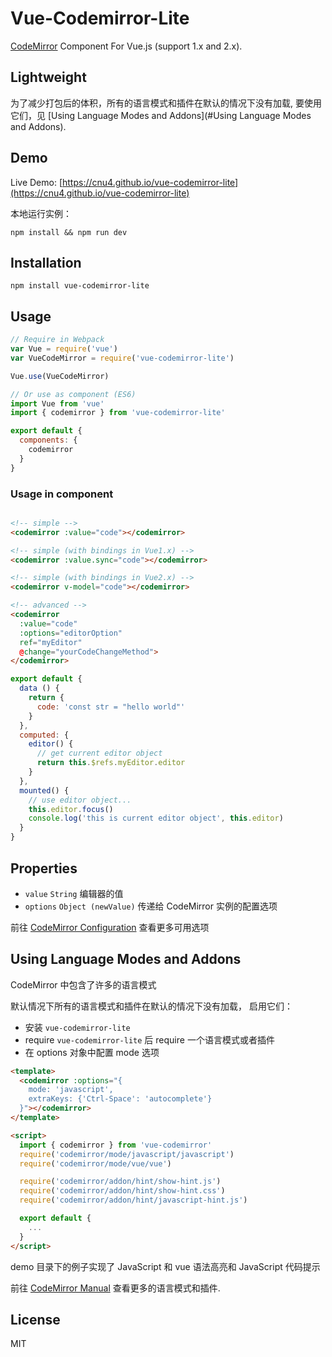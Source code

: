 # Vue-Codemirror-Lite

[CodeMirror](http://codemirror.net/) Component For Vue.js (support 1.x and 2.x).

## Lightweight

为了减少打包后的体积，所有的语言模式和插件在默认的情况下没有加载, 要使用它们，见 [Using Language Modes and Addons](#Using Language Modes and Addons).

## Demo

Live Demo: [https://cnu4.github.io/vue-codemirror-lite](https://cnu4.github.io/vue-codemirror-lite)

本地运行实例：

`npm install && npm run dev`

## Installation

`npm install vue-codemirror-lite`

## Usage

```js
// Require in Webpack
var Vue = require('vue')
var VueCodeMirror = require('vue-codemirror-lite')

Vue.use(VueCodeMirror)

// Or use as component (ES6)
import Vue from 'vue'
import { codemirror } from 'vue-codemirror-lite'

export default {
  components: {
    codemirror
  }
}
```

### Usage in component

```html

<!-- simple -->
<codemirror :value="code"></codemirror>

<!-- simple (with bindings in Vue1.x) -->
<codemirror :value.sync="code"></codemirror>

<!-- simple (with bindings in Vue2.x) -->
<codemirror v-model="code"></codemirror>

<!-- advanced -->
<codemirror
  :value="code"
  :options="editorOption"
  ref="myEditor"
  @change="yourCodeChangeMethod">
</codemirror>
```

```js
export default {
  data () {
    return {
      code: 'const str = "hello world"'
    }
  },
  computed: {
    editor() {
      // get current editor object
      return this.$refs.myEditor.editor
    }
  },
  mounted() {
    // use editor object...
    this.editor.focus()
    console.log('this is current editor object', this.editor)
  }
}
```

## Properties

 - `value` `String` 编辑器的值
 - `options` `Object (newValue)` 传递给 CodeMirror 实例的配置选项

前往 [CodeMirror Configuration](http://codemirror.net/doc/manual.html#config) 查看更多可用选项

## Using Language Modes and Addons

CodeMirror 中包含了许多的语言模式

默认情况下所有的语言模式和插件在默认的情况下没有加载， 启用它们：

 - 安装 `vue-codemirror-lite`
 - require `vue-codemirror-lite` 后 require 一个语言模式或者插件
 - 在 options 对象中配置 mode 选项

```html
<template>
  <codemirror :options="{
    mode: 'javascript',
    extraKeys: {'Ctrl-Space': 'autocomplete'}
  }"></codemirror>
</template>

<script>
  import { codemirror } from 'vue-codemirror'
  require('codemirror/mode/javascript/javascript')
  require('codemirror/mode/vue/vue')

  require('codemirror/addon/hint/show-hint.js')
  require('codemirror/addon/hint/show-hint.css')
  require('codemirror/addon/hint/javascript-hint.js')

  export default {
    ...
  }
</script>
```

demo 目录下的例子实现了 JavaScript 和 vue 语法高亮和 JavaScript 代码提示

前往 [CodeMirror Manual](http://codemirror.net/doc/manual.html) 查看更多的语言模式和插件.


## License
MIT
